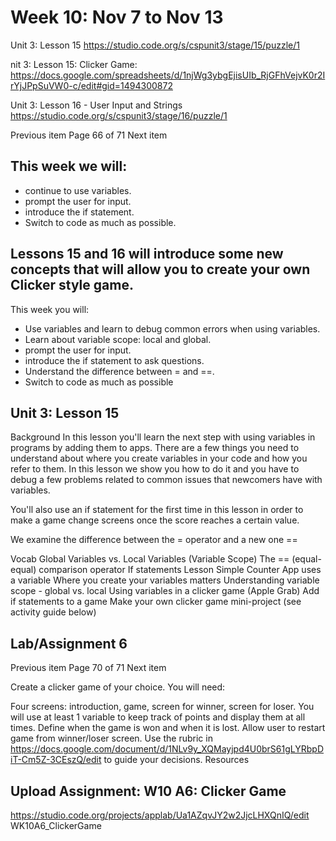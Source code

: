 # Week 10: Nov 7 to Nov 13  
Unit 3: Lesson 15  <https://studio.code.org/s/cspunit3/stage/15/puzzle/1>

nit 3: Lesson 15: Clicker Game: <https://docs.google.com/spreadsheets/d/1njWg3ybgEjisUIb_RjGFhVejvK0r2IrYjJPpSuVW0-c/edit#gid=1494300872>

 Unit 3: Lesson 16 - User Input and Strings <https://studio.code.org/s/cspunit3/stage/16/puzzle/1>

Previous item Page 66 of 71  Next item


## This week we will:

- continue to use variables.
- prompt the user for input.
- introduce the if statement.
- Switch to code as much as possible.

## Lessons 15 and 16 will introduce some new concepts that will allow you to create your own Clicker style game.
This week you will:
- Use variables and learn to debug common errors when using variables. 
- Learn about variable scope: local and global. 
- prompt the user for input.
- introduce the if statement to ask questions.  
- Understand the difference between = and ==.
- Switch to code as much as possible

## Unit 3: Lesson 15


Background
In this lesson you'll learn the next step with using variables in programs by adding them to apps. 
There are a few things you need to understand about where you create variables in your code and how you refer to them. 
In this lesson we show you how to do it and you have to debug a few problems related to common issues that newcomers have with variables.

You'll also use an if statement for the first time in this lesson in order to make a game change screens once the score reaches a certain value.

We examine the difference between the = operator and a new one ==

Vocab
Global Variables vs. Local Variables (Variable Scope)
The == (equal-equal) comparison operator
If statements
Lesson
Simple Counter App uses a variable
Where you create your variables matters
Understanding variable scope - global vs. local
Using variables in a clicker game (Apple Grab)
Add if statements to a game
Make your own clicker game mini-project (see activity guide below)

## Lab/Assignment 6  
Previous item Page 70 of 71  Next item


Create a clicker game of your choice.  You will need:

Four screens: introduction, game, screen for winner, screen for loser.
You will use at least 1 variable to keep track of points and display them at all times.
Define when the game is won and when it is lost.
Allow user to restart game from winner/loser screen.
Use the rubric in https://docs.google.com/document/d/1NLv9y_XQMayjpd4U0brS61gLYRbpDiT-Cm5Z-3CEszQ/edit to guide your decisions.
Resources

## Upload Assignment: W10 A6: Clicker Game  
https://studio.code.org/projects/applab/Ua1AZqvJY2w2JjcLHXQnIQ/edit
WK10A6_ClickerGame


